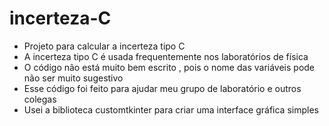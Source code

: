 # incerteza-C
- Projeto para calcular a incerteza tipo C 
- A incerteza tipo C é usada frequentemente nos laboratórios de física 
- O código não está muito bem escrito , pois o nome das variáveis pode não ser muito sugestivo 
- Esse código foi feito para ajudar meu grupo de laboratório e outros colegas 
- Usei a biblioteca customtkinter para criar uma interface gráfica simples 
